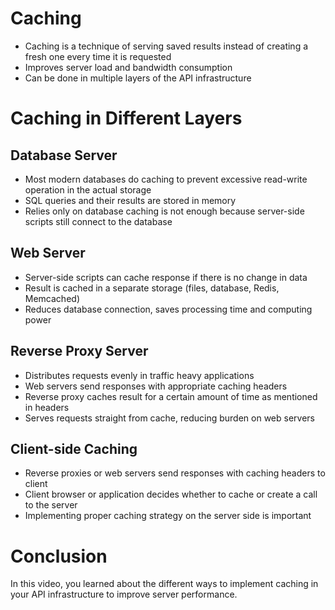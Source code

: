 # Caching

- Caching is a technique of serving saved results instead of creating a fresh one every time it is requested
- Improves server load and bandwidth consumption
- Can be done in multiple layers of the API infrastructure

# Caching in Different Layers

## Database Server

- Most modern databases do caching to prevent excessive read-write operation in the actual storage
- SQL queries and their results are stored in memory
- Relies only on database caching is not enough because server-side scripts still connect to the database

## Web Server

- Server-side scripts can cache response if there is no change in data
- Result is cached in a separate storage (files, database, Redis, Memcached)
- Reduces database connection, saves processing time and computing power

## Reverse Proxy Server

- Distributes requests evenly in traffic heavy applications
- Web servers send responses with appropriate caching headers
- Reverse proxy caches result for a certain amount of time as mentioned in headers
- Serves requests straight from cache, reducing burden on web servers

## Client-side Caching

- Reverse proxies or web servers send responses with caching headers to client
- Client browser or application decides whether to cache or create a call to the server
- Implementing proper caching strategy on the server side is important

# Conclusion

In this video, you learned about the different ways to implement caching in your API infrastructure to improve server performance.